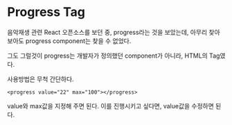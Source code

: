 # Progress Tag
음악재생 관련 React 오픈소스를 보던 중, progress라는 것을 보았는데, 아무리 찾아보아도 progress component는 찾을 수 없었다.

그도 그럴것이 progress는 개발자가 정의했던 component가 아니라, HTML의 Tag였다.

사용방법은 무척 간단하다.
```
<progress value="22" max="100"></progress>
```
value와 max값을 지정해 주면 된다. 이를 진행시키고 싶다면, value값을 수정하면 된다.
